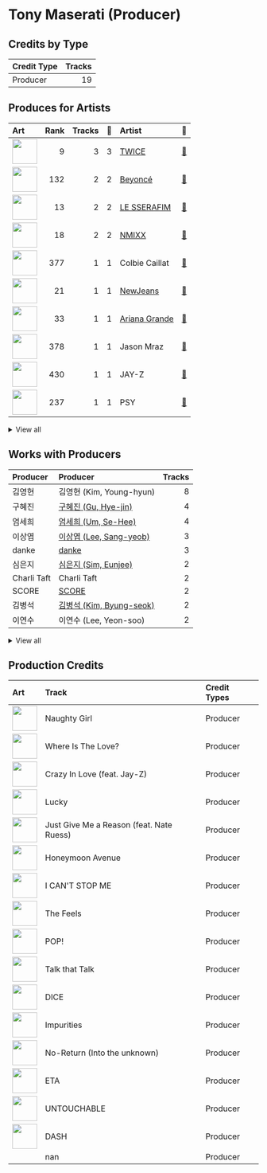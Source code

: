# Tony Maserati (Producer)

## Credits by Type

| Credit Type | Tracks |
|:---|---:|
| Producer | 19 |

## Produces for Artists

| Art | Rank | Tracks | 💚 | Artist | 🔗 |
|:---|---:|---:|---:|:---|:---|
| <img src="https://i.scdn.co/image/ab6761610000e5eb0c6952f39ba680489149a54c" alt="" width="50" /> | 9 | 3 | 3 | [TWICE](../../artists/twice/overview.md) | [🔗](https://open.spotify.com/artist/7n2Ycct7Beij7Dj7meI4X0) |
| <img src="https://i.scdn.co/image/ab6761610000e5eb247f44069c0bd1781df2f785" alt="" width="50" /> | 132 | 2 | 2 | [Beyoncé](../../artists/beyoncé/overview.md) | [🔗](https://open.spotify.com/artist/6vWDO969PvNqNYHIOW5v0m) |
| <img src="https://i.scdn.co/image/ab6761610000e5ebd7d7064b17d00c6f8755eae6" alt="" width="50" /> | 13 | 2 | 2 | [LE SSERAFIM](../../artists/le_sserafim/overview.md) | [🔗](https://open.spotify.com/artist/4SpbR6yFEvexJuaBpgAU5p) |
| <img src="https://i.scdn.co/image/ab6761610000e5eb2b9446440d296ce32189024e" alt="" width="50" /> | 18 | 2 | 2 | [NMIXX](../../artists/nmixx/overview.md) | [🔗](https://open.spotify.com/artist/28ot3wh4oNmoFOdVajibBl) |
| <img src="https://i.scdn.co/image/ab6761610000e5eb08635ff0ed30023d2ee764a1" alt="" width="50" /> | 377 | 1 | 1 | Colbie Caillat | [🔗](https://open.spotify.com/artist/6aZyMrc4doVtZyKNilOmwu) |
| <img src="https://i.scdn.co/image/ab6761610000e5eb80668ba2b15094d083780ea9" alt="" width="50" /> | 21 | 1 | 1 | [NewJeans](../../artists/newjeans/overview.md) | [🔗](https://open.spotify.com/artist/6HvZYsbFfjnjFrWF950C9d) |
| <img src="https://i.scdn.co/image/ab6761610000e5eb40b5c07ab77b6b1a9075fdc0" alt="" width="50" /> | 33 | 1 | 1 | [Ariana Grande](../../artists/ariana_grande/overview.md) | [🔗](https://open.spotify.com/artist/66CXWjxzNUsdJxJ2JdwvnR) |
| <img src="https://i.scdn.co/image/ab6761610000e5ebc3b370fc26c83312db52af14" alt="" width="50" /> | 378 | 1 | 1 | Jason Mraz | [🔗](https://open.spotify.com/artist/4phGZZrJZRo4ElhRtViYdl) |
| <img src="https://i.scdn.co/image/ab6761610000e5ebc75afcd5a9027f60eaebb5e4" alt="" width="50" /> | 430 | 1 | 1 | JAY-Z | [🔗](https://open.spotify.com/artist/3nFkdlSjzX9mRTtwJOzDYB) |
| <img src="https://i.scdn.co/image/ab6761610000e5eb24b5185226d5b7c6aa91db5a" alt="" width="50" /> | 237 | 1 | 1 | PSY | [🔗](https://open.spotify.com/artist/2dd5mrQZvg6SmahdgVKDzh) |


<details>
<summary>View all</summary>

| Art | Rank | Tracks | 💚 | Artist | 🔗 |
|:---|---:|---:|---:|:---|:---|
| <img src="https://i.scdn.co/image/ab6761610000e5ebb0e2700dbc17b43328038f7a" alt="" width="50" /> | 5 | 1 | 1 | [ITZY](../../artists/itzy/overview.md) | [🔗](https://open.spotify.com/artist/2KC9Qb60EaY0kW4eH68vr3) |
| <img src="https://i.scdn.co/image/ab6761610000e5eb6abca3789c7f4826ed99db2e" alt="" width="50" /> | 430 | 1 | 1 | Black Eyed Peas | [🔗](https://open.spotify.com/artist/1yxSLGMDHlW21z4YXirZDS) |
| <img src="https://i.scdn.co/image/5d5dec419f704181b9a23dd9c55562632817c442" alt="" width="50" /> | 430 | 1 | 1 | Nate Ruess | [🔗](https://open.spotify.com/artist/1qUjOF5fzrpoNycD36b2jZ) |
| <img src="https://i.scdn.co/image/ab6761610000e5ebfbdd3f060e1cbe9e8eeaecac" alt="" width="50" /> | 133 | 1 | 1 | NAYEON | [🔗](https://open.spotify.com/artist/1VwDG9aBflQupaFNjUru9A) |
| <img src="https://i.scdn.co/image/ab6761610000e5eb7bbad89a61061304ec842588" alt="" width="50" /> | 392 | 1 | 1 | P!nk | [🔗](https://open.spotify.com/artist/1KCSPY1glIKqW2TotWuXOR) |
| <img src="https://i.scdn.co/image/ab6761610000e5eb0fad315ccb6b38517152d2cc" alt="" width="50" /> | 334 | 1 | 1 | SUGA | [🔗](https://open.spotify.com/artist/0ebNdVaOfp6N0oZ1guIxM8) |

</details>


## Works with Producers

| Producer | Producer | Tracks |
|:---|:---|---:|
| 김영현 | 김영현 (Kim, Young-hyun) | 8 |
| 구혜진 | [구혜진 (Gu, Hye-jin)](../구혜진_(gu,_hye-jin)/overview.md) | 4 |
| 엄세희 | [엄세희 (Um, Se-Hee)](../엄세희_(um,_se-hee)/overview.md) | 4 |
| 이상엽 | [이상엽 (Lee, Sang-yeob)](../이상엽_(lee,_sang-yeob)/overview.md) | 3 |
| danke | [danke](../danke/overview.md) | 3 |
| 심은지 | [심은지 (Sim, Eunjee)](../심은지_(sim,_eunjee)/overview.md) | 2 |
| Charli Taft | Charli Taft | 2 |
| SCORE | [SCORE](../score/overview.md) | 2 |
| 김병석 | [김병석 (Kim, Byung-seok)](../김병석_(kim,_byung-seok)/overview.md) | 2 |
| 이연수 | 이연수 (Lee, Yeon-soo) | 2 |


<details>
<summary>View all</summary>

| Producer | Producer | Tracks |
|:---|:---|---:|
| 방시혁 | [방시혁 (Bang, Si-Hyuk)](../방시혁_(bang,_si-hyuk)/overview.md) | 2 |
| 이스란 | 이스란 (Lee, Seran) | 2 |
| 13 | 13 | 2 |
| 백새임 | 백새임 (Baek, Sae-im) | 2 |
| Beyoncé | [Beyoncé (Beyoncé)](../beyoncé_(beyoncé)/overview.md) | 2 |
| 정은경 | [정은경 (Jung, Eun-Kyung)](../정은경_(jung,_eun-kyung)/overview.md) | 2 |
| Daniel "Obi" Klein | Daniel "Obi" Klein | 2 |
| 이우민 | 이우민 (Yiwoomin) | 2 |
| Nate Ruess | Nate Ruess | 1 |
| Zarah Christenson | Zarah Christenson | 1 |
| SUGA | [SUGA](../suga/overview.md) | 1 |
| Donna Summer | Donna Summer | 1 |
| John Hanes | [John Hanes](../john_hanes/overview.md) | 1 |
| A. Wright | A. Wright | 1 |
| Sophia Pae | Sophia Pae | 1 |
| John X. Volaitis | John X. Volaitis | 1 |
| Bob Horn | Bob Horn | 1 |
| 김준혁 | 김준혁 (Kim Joonhyuk) | 1 |
| 구종필 | [구종필 (Koo, Jong-Pil)](../구종필_(koo,_jong-pil)/overview.md) | 1 |
| Zaya | Zaya | 1 |
| Martin Terefe | Martin Terefe | 1 |
| Duane Benjamin | Duane Benjamin | 1 |
| Gigi | Gigi | 1 |
| Boy Matthews | Boy Matthews | 1 |
| Taboo | Taboo | 1 |
| LDN Noise | [LDN Noise](../ldn_noise/overview.md) | 1 |
| Robert Waller | Robert Waller | 1 |
| Antonio Dixon | Antonio Dixon | 1 |
| Arschtritt Lindgren | [Arschtritt Lindgren](../arschtritt_lindgren/overview.md) | 1 |
| TBHits | TBHits | 1 |
| 임찬미 | 임찬미 (Kim, Chan-mi) | 1 |
| Jeff Bhasker | Jeff Bhasker | 1 |
| 방혜현 | 방혜현 (Bang, Hye Hyun) | 1 |
| 차이린 | 차이린 (Chailin) | 1 |
| Ron Fair | Ron Fair | 1 |
| 성유진 | 성유진 (Sung, Yoojin) | 1 |
| Cazzi Opeia | Cazzi Opeia | 1 |
| EL CAPITXN | EL CAPITXN | 1 |
| Frankie Day | Frankie Day | 1 |
| Rich Harrison | Rich Harrison | 1 |
| Arineh Karimi | Arineh Karimi | 1 |
| Tyler Johnson | Tyler Johnson | 1 |
| Colbie Caillat | Colbie Caillat | 1 |
| Dennis Jenkins | Dennis Jenkins | 1 |
| Deza | Deza | 1 |
| P!nk | P!nk | 1 |
| JAY-Z | JAY-Z | 1 |
| PSY | PSY | 1 |
| Rick Bridges | Rick Bridges | 1 |
| Beenzino | Beenzino | 1 |
| Nikolay Mohr | Nikolay Mohr | 1 |
| will.i.am | will.i.am | 1 |
| 250 | 250 | 1 |
| 박지현 | 박지현 (Park, Ji-hyun) | 1 |
| Pyungwook Lee | Pyungwook Lee | 1 |
| HUH YUNJIN | HUH YUNJIN | 1 |
| JARO | JARO | 1 |
| Ellen Berg Tollbom | Ellen Berg Tollbom | 1 |
| Greg Bonnick | Greg Bonnick | 1 |
| Justin Reinstein | Justin Reinstein | 1 |
| Tal Herzberg | Tal Herzberg | 1 |
| 김인 | 김인 (Kim, In) | 1 |
| Ylva Dimberg | Ylva Dimberg | 1 |
| 오현선 | 오현선 (Oh, Hyun-sun) | 1 |
| Brian U | Brian U | 1 |
| The Rascals | The Rascals | 1 |
| BLVSH | BLVSH | 1 |
| Pat Thrall | Pat Thrall | 1 |
| Supreme Boi | [Supreme Boi](../supreme_boi/overview.md) | 1 |
| 여민수 | 여민수 (Yeo, Min Soo) | 1 |
| 랑가 | 랑가 (Langa) | 1 |
| Dr.JO | Dr.JO | 1 |
| Anna Timgren | Anna Timgren | 1 |
| Giorgio Moroder | Giorgio Moroder | 1 |
| Paul Boutin | Paul Boutin | 1 |
| Young Chance | Young Chance | 1 |
| Scott Storch | Scott Storch | 1 |
| Jim Caruana | Jim Caruana | 1 |
| Pete Bellotte | Pete Bellotte | 1 |
| Kenzie | [Kenzie](../kenzie/overview.md) | 1 |
| Pawel Sek | Pawel Sek | 1 |
| Victoria Monét | Victoria Monét (Victoria Monét) | 1 |
| Bill Meyers | Bill Meyers | 1 |
| Eugene Record | Eugene Record | 1 |
| Strong Dragon | Strong Dragon | 1 |
| 마치 | 마치 (MRCH) | 1 |
| Matt Squire | Matt Squire | 1 |
| Timothy Fagan | Timothy Fagan | 1 |
| Travis Sayles | Travis Sayles | 1 |
| Iain Hill | Iain Hill | 1 |
| apl.de.ap | apl.de.ap | 1 |
| Angela Beyince | Angela Beyince | 1 |
| Roahn Hylton | Roahn Hylton | 1 |
| WKLY | WKLY | 1 |
| Maggie Szabo | Maggie Szabo | 1 |
| PUFF | PUFF | 1 |
| 박상유 | 박상유 (Park, Sang-yu) | 1 |
| Printz Board | Printz Board | 1 |
| 홍수연 | 홍수연 (홍수연) | 1 |
| 정다연 | 정다연 (Jeong, Dayeon) | 1 |
| 황민희 | 황민희 (Hwang, Min-hee) | 1 |
| George Pajon, Jr. | George Pajon, Jr. | 1 |
| Shorelle | Shorelle | 1 |
| Maria Marcus | Maria Marcus | 1 |
| Leon Thomas | Leon Thomas | 1 |
| Mike Fratantuno | Mike Fratantuno | 1 |
| Jason Mraz | Jason Mraz | 1 |
| 박진영 | 박진영 (Park, Jin Young) | 1 |
| Dylan Dresdow | Dylan Dresdow | 1 |
| Babyface | Babyface | 1 |
| 박은정 | 박은정 (박은정) | 1 |
| 조윤경 | [조윤경 (Jo, Yoon Kyung)](../조윤경_(jo,_yoon_kyung)/overview.md) | 1 |
| Jonkind | Jonkind | 1 |
| 원지애 | 원지애 (Won, Jiae) | 1 |
| Jonna Hall | Jonna Hall | 1 |
| 이형석 | 이형석 (Lee, Hyung-seok) | 1 |
| Bokyeong Wang | Bokyeong Wang | 1 |
| Khristopher Riddick-Tynes | Khristopher Riddick-Tynes | 1 |
| Hayes Kramer | Hayes Kramer | 1 |
| Dyre Gormsen | Dyre Gormsen | 1 |
| Carlos Bedoya | Carlos Bedoya | 1 |
| 명혜인 | 명혜인 (Myeong, Hyein) | 1 |
| Justin Timberlake | Justin Timberlake | 1 |
| C'SA | C'SA | 1 |
| Hayden Chapman | Hayden Chapman | 1 |
| Charlotte Wilson | Charlotte Wilson | 1 |
| 김채아 | 김채아 (Kim, Chae-ah) | 1 |
| Kobee | Kobee | 1 |
| Melanie Joy Fontana | Melanie Joy Fontana | 1 |
| 이기호 | 이기호 (Lee, Ki-ho) | 1 |
| 형근 | 형근 (Hyeongeun) | 1 |
| J. Curtis | J. Curtis | 1 |
| Tobias Näslund | Tobias Näslund (Näslund, Tobias) | 1 |
| 아르마딜로 | 아르마딜로 (Armadillo) | 1 |
| 최혜진 | 최혜진 (Cho, Hye-jin) | 1 |

</details>


## Production Credits

| Art | Track | Credit Types |
|:---|:---|:---|
| <img src="https://i.scdn.co/image/ab67616d0000b27345680a4a57c97894490a01c1" alt="" width="50" /> | Naughty Girl | Producer |
| <img src="https://i.scdn.co/image/ab67616d0000b2735db09bde92cc685403d7068f" alt="" width="50" /> | Where Is The Love? | Producer |
| <img src="https://i.scdn.co/image/ab67616d0000b27345680a4a57c97894490a01c1" alt="" width="50" /> | Crazy In Love (feat. Jay-Z) | Producer |
| <img src="https://i.scdn.co/image/ab67616d0000b273125b1a330b6f6100ab19dbed" alt="" width="50" /> | Lucky | Producer |
| <img src="https://i.scdn.co/image/ab67616d0000b2739d0f0d226987b449808e7b6f" alt="" width="50" /> | Just Give Me a Reason (feat. Nate Ruess) | Producer |
| <img src="https://i.scdn.co/image/ab67616d0000b2734bb9f35da9ff34b1e2314d8e" alt="" width="50" /> | Honeymoon Avenue | Producer |
| <img src="https://i.scdn.co/image/ab67616d0000b2736570fd05bcff5edcb16e617d" alt="" width="50" /> | I CAN'T STOP ME | Producer |
| <img src="https://i.scdn.co/image/ab67616d0000b273d1961ecb307c9e05ec8f7e82" alt="" width="50" /> | The Feels | Producer |
| <img src="https://i.scdn.co/image/ab67616d0000b2735fb4a9cfbeb3b7beb337ed02" alt="" width="50" /> | POP! | Producer |
| <img src="https://i.scdn.co/image/ab67616d0000b273c3040848e6ef0e132c5c8340" alt="" width="50" /> | Talk that Talk | Producer |
| <img src="https://i.scdn.co/image/ab67616d0000b273eb1b1bb1651e8cca563f3967" alt="" width="50" /> | DICE | Producer |
| <img src="https://i.scdn.co/image/ab67616d0000b273a991995542d50a691b9ae5be" alt="" width="50" /> | Impurities | Producer |
| <img src="https://i.scdn.co/image/ab67616d0000b273d71fd77b89d08bc1bda219c7" alt="" width="50" /> | No-Return (Into the unknown) | Producer |
| <img src="https://i.scdn.co/image/ab67616d0000b2730744690248ef3ba7b776ea7b" alt="" width="50" /> | ETA | Producer |
| <img src="https://i.scdn.co/image/ab67616d0000b273470d0ba5f707b141d1337cf2" alt="" width="50" /> | UNTOUCHABLE | Producer |
| <img src="https://i.scdn.co/image/ab67616d0000b27381d97a31253b898bc4149195" alt="" width="50" /> | DASH | Producer |
| | nan | Producer |
